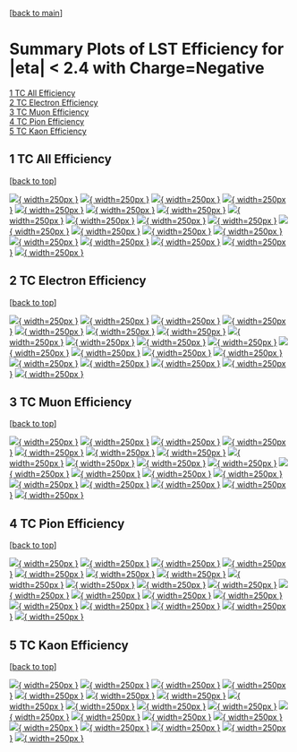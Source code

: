 [[back to main](./)]

# <a name="top"></a> Summary Plots of LST Efficiency for |eta| < 2.4 with Charge=Negative

[1 TC All Efficiency](#1)<br/>[2 TC Electron Efficiency](#2)<br/>[3 TC Muon Efficiency](#3)<br/>[4 TC Pion Efficiency](#4)<br/>[5 TC Kaon Efficiency](#5)<br/>



## <a name="1"></a> 1 TC All Efficiency

 [[back to top](#top)]

[![](../mtv/var/TC_loweta_0_-1_eff_pt.png){ width=250px }](TC_loweta_0_-1_eff_pt.html)
[![](../mtv/var/TC_loweta_0_-1_eff_ptzoom.png){ width=250px }](TC_loweta_0_-1_eff_ptzoom.html)
[![](../mtv/var/TC_loweta_0_-1_eff_ptlow.png){ width=250px }](TC_loweta_0_-1_eff_ptlow.html)
[![](../mtv/var/TC_loweta_0_-1_eff_ptlowzoom.png){ width=250px }](TC_loweta_0_-1_eff_ptlowzoom.html)
[![](../mtv/var/TC_loweta_0_-1_eff_ptmtv.png){ width=250px }](TC_loweta_0_-1_eff_ptmtv.html)
[![](../mtv/var/TC_loweta_0_-1_eff_ptmtvzoom.png){ width=250px }](TC_loweta_0_-1_eff_ptmtvzoom.html)
[![](../mtv/var/TC_loweta_0_-1_eff_eta.png){ width=250px }](TC_loweta_0_-1_eff_eta.html)
[![](../mtv/var/TC_loweta_0_-1_eff_etazoom.png){ width=250px }](TC_loweta_0_-1_eff_etazoom.html)
[![](../mtv/var/TC_loweta_0_-1_eff_etacoarse.png){ width=250px }](TC_loweta_0_-1_eff_etacoarse.html)
[![](../mtv/var/TC_loweta_0_-1_eff_etacoarsezoom.png){ width=250px }](TC_loweta_0_-1_eff_etacoarsezoom.html)
[![](../mtv/var/TC_loweta_0_-1_eff_phi.png){ width=250px }](TC_loweta_0_-1_eff_phi.html)
[![](../mtv/var/TC_loweta_0_-1_eff_phizoom.png){ width=250px }](TC_loweta_0_-1_eff_phizoom.html)
[![](../mtv/var/TC_loweta_0_-1_eff_phicoarse.png){ width=250px }](TC_loweta_0_-1_eff_phicoarse.html)
[![](../mtv/var/TC_loweta_0_-1_eff_phicoarsezoom.png){ width=250px }](TC_loweta_0_-1_eff_phicoarsezoom.html)
[![](../mtv/var/TC_loweta_0_-1_eff_dxy.png){ width=250px }](TC_loweta_0_-1_eff_dxy.html)
[![](../mtv/var/TC_loweta_0_-1_eff_dxycoarse.png){ width=250px }](TC_loweta_0_-1_eff_dxycoarse.html)
[![](../mtv/var/TC_loweta_0_-1_eff_dxycoarsezoom.png){ width=250px }](TC_loweta_0_-1_eff_dxycoarsezoom.html)
[![](../mtv/var/TC_loweta_0_-1_eff_dz.png){ width=250px }](TC_loweta_0_-1_eff_dz.html)
[![](../mtv/var/TC_loweta_0_-1_eff_dzcoarse.png){ width=250px }](TC_loweta_0_-1_eff_dzcoarse.html)
[![](../mtv/var/TC_loweta_0_-1_eff_dzcoarsezoom.png){ width=250px }](TC_loweta_0_-1_eff_dzcoarsezoom.html)


## <a name="2"></a> 2 TC Electron Efficiency

 [[back to top](#top)]

[![](../mtv/var/TC_loweta_11_-1_eff_pt.png){ width=250px }](TC_loweta_11_-1_eff_pt.html)
[![](../mtv/var/TC_loweta_11_-1_eff_ptzoom.png){ width=250px }](TC_loweta_11_-1_eff_ptzoom.html)
[![](../mtv/var/TC_loweta_11_-1_eff_ptlow.png){ width=250px }](TC_loweta_11_-1_eff_ptlow.html)
[![](../mtv/var/TC_loweta_11_-1_eff_ptlowzoom.png){ width=250px }](TC_loweta_11_-1_eff_ptlowzoom.html)
[![](../mtv/var/TC_loweta_11_-1_eff_ptmtv.png){ width=250px }](TC_loweta_11_-1_eff_ptmtv.html)
[![](../mtv/var/TC_loweta_11_-1_eff_ptmtvzoom.png){ width=250px }](TC_loweta_11_-1_eff_ptmtvzoom.html)
[![](../mtv/var/TC_loweta_11_-1_eff_eta.png){ width=250px }](TC_loweta_11_-1_eff_eta.html)
[![](../mtv/var/TC_loweta_11_-1_eff_etazoom.png){ width=250px }](TC_loweta_11_-1_eff_etazoom.html)
[![](../mtv/var/TC_loweta_11_-1_eff_etacoarse.png){ width=250px }](TC_loweta_11_-1_eff_etacoarse.html)
[![](../mtv/var/TC_loweta_11_-1_eff_etacoarsezoom.png){ width=250px }](TC_loweta_11_-1_eff_etacoarsezoom.html)
[![](../mtv/var/TC_loweta_11_-1_eff_phi.png){ width=250px }](TC_loweta_11_-1_eff_phi.html)
[![](../mtv/var/TC_loweta_11_-1_eff_phizoom.png){ width=250px }](TC_loweta_11_-1_eff_phizoom.html)
[![](../mtv/var/TC_loweta_11_-1_eff_phicoarse.png){ width=250px }](TC_loweta_11_-1_eff_phicoarse.html)
[![](../mtv/var/TC_loweta_11_-1_eff_phicoarsezoom.png){ width=250px }](TC_loweta_11_-1_eff_phicoarsezoom.html)
[![](../mtv/var/TC_loweta_11_-1_eff_dxy.png){ width=250px }](TC_loweta_11_-1_eff_dxy.html)
[![](../mtv/var/TC_loweta_11_-1_eff_dxycoarse.png){ width=250px }](TC_loweta_11_-1_eff_dxycoarse.html)
[![](../mtv/var/TC_loweta_11_-1_eff_dxycoarsezoom.png){ width=250px }](TC_loweta_11_-1_eff_dxycoarsezoom.html)
[![](../mtv/var/TC_loweta_11_-1_eff_dz.png){ width=250px }](TC_loweta_11_-1_eff_dz.html)
[![](../mtv/var/TC_loweta_11_-1_eff_dzcoarse.png){ width=250px }](TC_loweta_11_-1_eff_dzcoarse.html)
[![](../mtv/var/TC_loweta_11_-1_eff_dzcoarsezoom.png){ width=250px }](TC_loweta_11_-1_eff_dzcoarsezoom.html)


## <a name="3"></a> 3 TC Muon Efficiency

 [[back to top](#top)]

[![](../mtv/var/TC_loweta_13_-1_eff_pt.png){ width=250px }](TC_loweta_13_-1_eff_pt.html)
[![](../mtv/var/TC_loweta_13_-1_eff_ptzoom.png){ width=250px }](TC_loweta_13_-1_eff_ptzoom.html)
[![](../mtv/var/TC_loweta_13_-1_eff_ptlow.png){ width=250px }](TC_loweta_13_-1_eff_ptlow.html)
[![](../mtv/var/TC_loweta_13_-1_eff_ptlowzoom.png){ width=250px }](TC_loweta_13_-1_eff_ptlowzoom.html)
[![](../mtv/var/TC_loweta_13_-1_eff_ptmtv.png){ width=250px }](TC_loweta_13_-1_eff_ptmtv.html)
[![](../mtv/var/TC_loweta_13_-1_eff_ptmtvzoom.png){ width=250px }](TC_loweta_13_-1_eff_ptmtvzoom.html)
[![](../mtv/var/TC_loweta_13_-1_eff_eta.png){ width=250px }](TC_loweta_13_-1_eff_eta.html)
[![](../mtv/var/TC_loweta_13_-1_eff_etazoom.png){ width=250px }](TC_loweta_13_-1_eff_etazoom.html)
[![](../mtv/var/TC_loweta_13_-1_eff_etacoarse.png){ width=250px }](TC_loweta_13_-1_eff_etacoarse.html)
[![](../mtv/var/TC_loweta_13_-1_eff_etacoarsezoom.png){ width=250px }](TC_loweta_13_-1_eff_etacoarsezoom.html)
[![](../mtv/var/TC_loweta_13_-1_eff_phi.png){ width=250px }](TC_loweta_13_-1_eff_phi.html)
[![](../mtv/var/TC_loweta_13_-1_eff_phizoom.png){ width=250px }](TC_loweta_13_-1_eff_phizoom.html)
[![](../mtv/var/TC_loweta_13_-1_eff_phicoarse.png){ width=250px }](TC_loweta_13_-1_eff_phicoarse.html)
[![](../mtv/var/TC_loweta_13_-1_eff_phicoarsezoom.png){ width=250px }](TC_loweta_13_-1_eff_phicoarsezoom.html)
[![](../mtv/var/TC_loweta_13_-1_eff_dxy.png){ width=250px }](TC_loweta_13_-1_eff_dxy.html)
[![](../mtv/var/TC_loweta_13_-1_eff_dxycoarse.png){ width=250px }](TC_loweta_13_-1_eff_dxycoarse.html)
[![](../mtv/var/TC_loweta_13_-1_eff_dxycoarsezoom.png){ width=250px }](TC_loweta_13_-1_eff_dxycoarsezoom.html)
[![](../mtv/var/TC_loweta_13_-1_eff_dz.png){ width=250px }](TC_loweta_13_-1_eff_dz.html)
[![](../mtv/var/TC_loweta_13_-1_eff_dzcoarse.png){ width=250px }](TC_loweta_13_-1_eff_dzcoarse.html)
[![](../mtv/var/TC_loweta_13_-1_eff_dzcoarsezoom.png){ width=250px }](TC_loweta_13_-1_eff_dzcoarsezoom.html)


## <a name="4"></a> 4 TC Pion Efficiency

 [[back to top](#top)]

[![](../mtv/var/TC_loweta_211_-1_eff_pt.png){ width=250px }](TC_loweta_211_-1_eff_pt.html)
[![](../mtv/var/TC_loweta_211_-1_eff_ptzoom.png){ width=250px }](TC_loweta_211_-1_eff_ptzoom.html)
[![](../mtv/var/TC_loweta_211_-1_eff_ptlow.png){ width=250px }](TC_loweta_211_-1_eff_ptlow.html)
[![](../mtv/var/TC_loweta_211_-1_eff_ptlowzoom.png){ width=250px }](TC_loweta_211_-1_eff_ptlowzoom.html)
[![](../mtv/var/TC_loweta_211_-1_eff_ptmtv.png){ width=250px }](TC_loweta_211_-1_eff_ptmtv.html)
[![](../mtv/var/TC_loweta_211_-1_eff_ptmtvzoom.png){ width=250px }](TC_loweta_211_-1_eff_ptmtvzoom.html)
[![](../mtv/var/TC_loweta_211_-1_eff_eta.png){ width=250px }](TC_loweta_211_-1_eff_eta.html)
[![](../mtv/var/TC_loweta_211_-1_eff_etazoom.png){ width=250px }](TC_loweta_211_-1_eff_etazoom.html)
[![](../mtv/var/TC_loweta_211_-1_eff_etacoarse.png){ width=250px }](TC_loweta_211_-1_eff_etacoarse.html)
[![](../mtv/var/TC_loweta_211_-1_eff_etacoarsezoom.png){ width=250px }](TC_loweta_211_-1_eff_etacoarsezoom.html)
[![](../mtv/var/TC_loweta_211_-1_eff_phi.png){ width=250px }](TC_loweta_211_-1_eff_phi.html)
[![](../mtv/var/TC_loweta_211_-1_eff_phizoom.png){ width=250px }](TC_loweta_211_-1_eff_phizoom.html)
[![](../mtv/var/TC_loweta_211_-1_eff_phicoarse.png){ width=250px }](TC_loweta_211_-1_eff_phicoarse.html)
[![](../mtv/var/TC_loweta_211_-1_eff_phicoarsezoom.png){ width=250px }](TC_loweta_211_-1_eff_phicoarsezoom.html)
[![](../mtv/var/TC_loweta_211_-1_eff_dxy.png){ width=250px }](TC_loweta_211_-1_eff_dxy.html)
[![](../mtv/var/TC_loweta_211_-1_eff_dxycoarse.png){ width=250px }](TC_loweta_211_-1_eff_dxycoarse.html)
[![](../mtv/var/TC_loweta_211_-1_eff_dxycoarsezoom.png){ width=250px }](TC_loweta_211_-1_eff_dxycoarsezoom.html)
[![](../mtv/var/TC_loweta_211_-1_eff_dz.png){ width=250px }](TC_loweta_211_-1_eff_dz.html)
[![](../mtv/var/TC_loweta_211_-1_eff_dzcoarse.png){ width=250px }](TC_loweta_211_-1_eff_dzcoarse.html)
[![](../mtv/var/TC_loweta_211_-1_eff_dzcoarsezoom.png){ width=250px }](TC_loweta_211_-1_eff_dzcoarsezoom.html)


## <a name="5"></a> 5 TC Kaon Efficiency

 [[back to top](#top)]

[![](../mtv/var/TC_loweta_321_-1_eff_pt.png){ width=250px }](TC_loweta_321_-1_eff_pt.html)
[![](../mtv/var/TC_loweta_321_-1_eff_ptzoom.png){ width=250px }](TC_loweta_321_-1_eff_ptzoom.html)
[![](../mtv/var/TC_loweta_321_-1_eff_ptlow.png){ width=250px }](TC_loweta_321_-1_eff_ptlow.html)
[![](../mtv/var/TC_loweta_321_-1_eff_ptlowzoom.png){ width=250px }](TC_loweta_321_-1_eff_ptlowzoom.html)
[![](../mtv/var/TC_loweta_321_-1_eff_ptmtv.png){ width=250px }](TC_loweta_321_-1_eff_ptmtv.html)
[![](../mtv/var/TC_loweta_321_-1_eff_ptmtvzoom.png){ width=250px }](TC_loweta_321_-1_eff_ptmtvzoom.html)
[![](../mtv/var/TC_loweta_321_-1_eff_eta.png){ width=250px }](TC_loweta_321_-1_eff_eta.html)
[![](../mtv/var/TC_loweta_321_-1_eff_etazoom.png){ width=250px }](TC_loweta_321_-1_eff_etazoom.html)
[![](../mtv/var/TC_loweta_321_-1_eff_etacoarse.png){ width=250px }](TC_loweta_321_-1_eff_etacoarse.html)
[![](../mtv/var/TC_loweta_321_-1_eff_etacoarsezoom.png){ width=250px }](TC_loweta_321_-1_eff_etacoarsezoom.html)
[![](../mtv/var/TC_loweta_321_-1_eff_phi.png){ width=250px }](TC_loweta_321_-1_eff_phi.html)
[![](../mtv/var/TC_loweta_321_-1_eff_phizoom.png){ width=250px }](TC_loweta_321_-1_eff_phizoom.html)
[![](../mtv/var/TC_loweta_321_-1_eff_phicoarse.png){ width=250px }](TC_loweta_321_-1_eff_phicoarse.html)
[![](../mtv/var/TC_loweta_321_-1_eff_phicoarsezoom.png){ width=250px }](TC_loweta_321_-1_eff_phicoarsezoom.html)
[![](../mtv/var/TC_loweta_321_-1_eff_dxy.png){ width=250px }](TC_loweta_321_-1_eff_dxy.html)
[![](../mtv/var/TC_loweta_321_-1_eff_dxycoarse.png){ width=250px }](TC_loweta_321_-1_eff_dxycoarse.html)
[![](../mtv/var/TC_loweta_321_-1_eff_dxycoarsezoom.png){ width=250px }](TC_loweta_321_-1_eff_dxycoarsezoom.html)
[![](../mtv/var/TC_loweta_321_-1_eff_dz.png){ width=250px }](TC_loweta_321_-1_eff_dz.html)
[![](../mtv/var/TC_loweta_321_-1_eff_dzcoarse.png){ width=250px }](TC_loweta_321_-1_eff_dzcoarse.html)
[![](../mtv/var/TC_loweta_321_-1_eff_dzcoarsezoom.png){ width=250px }](TC_loweta_321_-1_eff_dzcoarsezoom.html)
